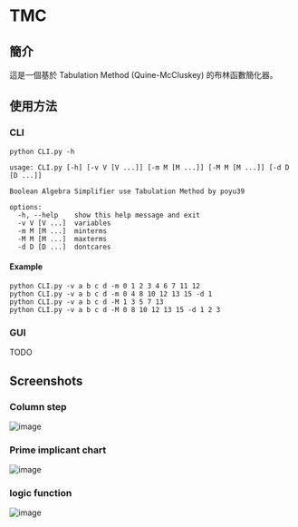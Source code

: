 # TMC

## 簡介
這是一個基於 Tabulation Method (Quine-McCluskey) 的布林函數簡化器。

## 使用方法

### CLI

```shell
python CLI.py -h
```
```
usage: CLI.py [-h] [-v V [V ...]] [-m M [M ...]] [-M M [M ...]] [-d D [D ...]]

Boolean Algebra Simplifier use Tabulation Method by poyu39

options:
  -h, --help    show this help message and exit
  -v V [V ...]  variables
  -m M [M ...]  minterms
  -M M [M ...]  maxterms
  -d D [D ...]  dontcares
```

#### Example
```shell
python CLI.py -v a b c d -m 0 1 2 3 4 6 7 11 12
python CLI.py -v a b c d -m 0 4 8 10 12 13 15 -d 1
python CLI.py -v a b c d -M 1 3 5 7 13
python CLI.py -v a b c d -M 0 8 10 12 13 15 -d 1 2 3
```

### GUI
TODO

## Screenshots

### Column step
![image](https://github.com/poyu39/BooleanAlgebraSimplifier/assets/42506064/93623943-619c-410c-88a1-cda2d6e79698)

### Prime implicant chart
![image](https://github.com/poyu39/BooleanAlgebraSimplifier/assets/42506064/768e5df8-6fad-4b4e-ae63-76d5f66b80c8)

### logic function
![image](https://github.com/poyu39/BooleanAlgebraSimplifier/assets/42506064/3b3ce00d-28c0-4dbb-873a-f8448bbb7081)


